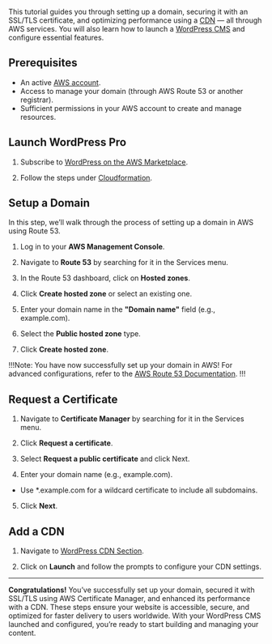 This tutorial guides you through setting up a domain, securing it with an SSL/TLS certificate, and optimizing performance using a [CDN](/quickstart/cms/wordpress/#next-steps) — all through AWS services. You will also learn how to launch a [WordPress CMS](/quickstart/cms/wordpress) and configure essential features.

## Prerequisites

- An active [AWS account](/quickstart/cloud/aws/).
- Access to manage your domain (through AWS Route 53 or another registrar).
- Sufficient permissions in your AWS account to create and manage resources.

## Launch WordPress Pro

1. Subscribe to [WordPress on the AWS Marketplace](https://aws.amazon.com/marketplace/pp/prodview-l5326ck4qjosk?sr=0-4&ref_=beagle&applicationId=AWSMPContessa).

2. Follow the steps under [Cloudformation](quickstart/cms/wordpress/#launch-software).

## Setup a Domain

In this step, we’ll walk through the process of setting up a domain in AWS using Route 53.

1. Log in to your **AWS Management Console**.

2. Navigate to **Route 53** by searching for it in the Services menu.

3. In the Route 53 dashboard, click on **Hosted zones**.

4. Click **Create hosted zone** or select an existing one.

5. Enter your domain name in the **"Domain name"** field (e.g., example.com).

6. Select the **Public hosted zone** type.

7. Click <span class="text-orange">**Create hosted zone**</span>.

!!!Note:
You have now successfully set up your domain in AWS! For advanced configurations, refer to the [AWS Route 53 Documentation](https://docs.aws.amazon.com/Route53/latest/DeveloperGuide/Welcome.html).
!!!

## Request a Certificate

1. Navigate to **Certificate Manager** by searching for it in the Services menu.

2. Click **Request a certificate**.

3. Select **Request a public certificate** and click Next.

4. Enter your domain name (e.g., example.com).

  - Use *.example.com for a wildcard certificate to include all subdomains.

5. Click <span class="text-orange">**Next**</span>.

## Add a CDN

1. Navigate to [WordPress CDN Section](/quickstart/cms/wordpress/#next-steps).

2. Click on **Launch** and follow the prompts to configure your CDN settings.

<hr>

**Congratulations!** You’ve successfully set up your domain, secured it with SSL/TLS using AWS Certificate Manager, and enhanced its performance with a CDN. These steps ensure your website is accessible, secure, and optimized for faster delivery to users worldwide. With your WordPress CMS launched and configured, you’re ready to start building and managing your content.